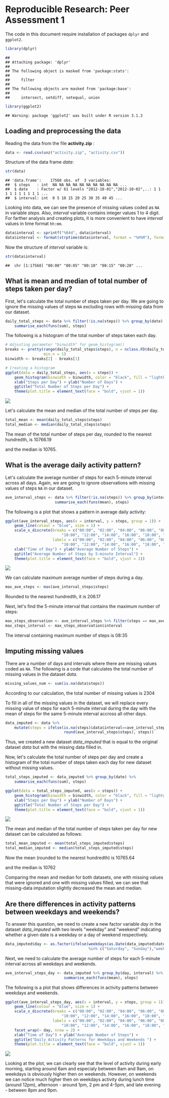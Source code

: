 # Reproducible Research: Peer Assessment 1


The code in this document require installation of packages `dplyr` and `ggplot2`.


```r
library(dplyr)
```

```
## 
## Attaching package: 'dplyr'
## 
## The following object is masked from 'package:stats':
## 
##     filter
## 
## The following objects are masked from 'package:base':
## 
##     intersect, setdiff, setequal, union
```

```r
library(ggplot2)
```

```
## Warning: package 'ggplot2' was built under R version 3.1.3
```

## Loading and preprocessing the data

Reading the data from the file **activity.zip** :

```r
data <- read.csv(unz("activity.zip", "activity.csv"))
```

Structure of the data frame _data_:

```r
str(data)
```

```
## 'data.frame':	17568 obs. of  3 variables:
##  $ steps   : int  NA NA NA NA NA NA NA NA NA NA ...
##  $ date    : Factor w/ 61 levels "2012-10-01","2012-10-02",..: 1 1 1 1 1 1 1 1 1 1 ...
##  $ interval: int  0 5 10 15 20 25 30 35 40 45 ...
```

Looking into data, we can see the presence of missing values coded as `NA` in variable _steps_. Also, _interval_ variable contains integer values 1 to 4 digit. 
For farther analysis and creating plots, it is more convenient to have _interval_ values 
in time format `hh:mm`.

```r
data$interval <- sprintf("%04d", data$interval)
data$interval <- format(strptime(data$interval, format = "%H%M"), format = "%H:%M")
```
Now the structure of _interval_ variable is:

```r
str(data$interval)
```

```
##  chr [1:17568] "00:00" "00:05" "00:10" "00:15" "00:20" ...
```

## What is mean and median of total number of steps taken per day?

First, let's calculate the total number of steps taken per day.
We are going to ignore the missing values of steps `NA` excluding rows with missing
data from our dataset.

```r
daily_total_steps <- data %>% filter(!is.na(steps)) %>% group_by(date) %>%
    summarise_each(funs(sum), steps)
```

The following is a histogram of the total number of steps taken each day.

```r
# Adjusting parameter "binwidth" for geom_histogram()
breaks <- pretty(range(daily_total_steps$steps), n = nclass.FD(daily_total_steps$steps),
                 min.n = 1)
binwidth <- breaks[2] - breaks[1] 

# Creating a histogram
ggplot(data = daily_total_steps, aes(x = steps)) + 
    geom_histogram(binwidth = binwidth, color = "black", fill = "lightblue") +
    xlab("Steps per Day") + ylab("Number of Days") + 
    ggtitle("Total Number of Steps per Day") +
    theme(plot.title = element_text(face = "bold", vjust = 1))
```

![](PA1_template_files/figure-html/unnamed-chunk-7-1.png) 

Let's calculate the mean and median of the total number of steps per day.

```r
total_mean <- mean(daily_total_steps$steps)
total_median <- median(daily_total_steps$steps)
```

The mean of the total number of steps per day, rounded to the nearest hundredth, is 
10766.19 

and the median is 
10765.


## What is the average daily activity pattern?

Let's calculate the average number of steps for each 5-minute interval across all days.
Again, we are going to ignore observations with missing values of steps `NA` in our dataset.

```r
ave_interval_steps <- data %>% filter(!is.na(steps)) %>% group_by(interval) %>%
                      summarise_each(funs(mean), steps)
```

The following is a plot that shows a pattern in average daily activity:

```r
ggplot(ave_interval_steps, aes(x = interval, y = steps, group = 1)) + 
    geom_line(colour = "blue", size = 1) +
    scale_x_discrete(breaks = c("00:00", "02:00", "04:00", "06:00", "08:00", 
                         "10:00", "12:00", "14:00", "16:00", "18:00", "20:00", "22:00"),
                     labels = c("00:00", "02:00", "04:00", "06:00", "08:00", 
                         "10:00", "12:00", "14:00", "16:00", "18:00", "20:00", "22:00")) +
    xlab("Time of Day") + ylab("Average Number of Steps") +
    ggtitle("Average Number of Steps by 5-minute Interval") +
    theme(plot.title = element_text(face = "bold", vjust = 1))
```

![](PA1_template_files/figure-html/unnamed-chunk-10-1.png) 

We can calculate maximum average number of steps during a day.

```r
max_ave_steps <- max(ave_interval_steps$steps)
```

Rounded to the nearest hundredth, it is
206.17

Next, let's find the 5-minute interval that contains the maximum number of steps: 

```r
max_steps_observation <- ave_interval_steps %>% filter(steps == max_ave_steps)
max_steps_interval <- max_steps_observation$interval
```
The interval containing maximum number of steps is
08:35

## Imputing missing values

There are a number of days and intervals where there are missing values coded as `NA`.
The following is a code that calculates the total number of missing values 
in the dataset _data_.

```r
missing_values_num <- sum(is.na(data$steps))
```

According to our calculation, the total number of missing values is
2304

To fill in all of the missing values in the dataset,  we will replace every missing 
value of steps for each 5-minute interval during the day with the mean of steps for 
the same 5-minute interval accross all other days.

```r
data_imputed <- data %>% 
    mutate(steps = ifelse(is.na(steps)&data$interval==ave_interval_steps$interval, 
                          round(ave_interval_steps$steps), steps))
```
   
Thus, we created a new dataset *data_imputed* that is equal to the original dataset *data*
but with the missing data filled in.

Now, let's calculate the total number of steps per day and create a histogram 
of the total number of steps taken each day for new dataset without missing values.

```r
total_steps_imputed <- data_imputed %>% group_by(date) %>%
    summarise_each(funs(sum), steps)

ggplot(data = total_steps_imputed, aes(x = steps)) + 
    geom_histogram(binwidth = binwidth, color = "black", fill = "lightgreen") +
    xlab("Steps per Day") + ylab("Number of Days") + 
    ggtitle("Total Number of Steps per Day") +
    theme(plot.title = element_text(face = "bold", vjust = 1))
```

![](PA1_template_files/figure-html/unnamed-chunk-15-1.png) 

The mean and median of the total number of steps taken per day for new dataset 
can be calculated as follows: 

```r
total_mean_imputed <- mean(total_steps_imputed$steps)
total_median_imputed <- median(total_steps_imputed$steps)
```
Now the mean (rounded to the nearest hundredth) is
10765.64

and the median is
10762

Comparing the mean and median for both datasets, one with missing values that 
were ignored and one with missing values filled, we can see 
that missing-data imputation slightly decreased the mean and median.


## Are there differences in activity patterns between weekdays and weekends?

To answer this question, we need to create a new factor variable _day_ in the 
dataset *data_imputed* with two levels  "weekday" and "weekend" indicating 
whether a given date is a weekday or a day of weekend respectively.

```r
data_imputed$day <- as.factor(ifelse(weekdays(as.Date(data_imputed$date)) 
                                     %in% c("Saturday", "Sunday"),"weekend", "weekday"))
```

Next, we need to calculate the average number of steps for each 5-minute interval 
across all weekdays and weekends.

```r
ave_interval_steps_day <- data_imputed %>% group_by(day, interval) %>% 
                          summarise_each(funs(mean), steps)
```

The following is a plot that shows differences in activity patterns between 
weekdays and weekends.

```r
ggplot(ave_interval_steps_day, aes(x = interval, y = steps, group = 1)) +     
    geom_line(colour = "blue", size = 1) +
    scale_x_discrete(breaks = c("00:00", "02:00", "04:00", "06:00", "08:00", 
                         "10:00", "12:00", "14:00", "16:00", "18:00", "20:00", "22:00"),
                     labels = c("00:00", "02:00", "04:00", "06:00", "08:00", 
                         "10:00", "12:00", "14:00", "16:00", "18:00", "20:00", "22:00")) +
    facet_wrap(~ day, nrow = 2) +
    xlab("Time of Day") + ylab("Average Number of Steps") +
    ggtitle("Daily Activity Patterns for Weekdays and Weekends ") +
    theme(plot.title = element_text(face = "bold", vjust = 1))
```

![](PA1_template_files/figure-html/unnamed-chunk-19-1.png) 

Looking at the plot, we can clearly see that the level of activity during early morning, 
starting around 6am and especialy between 8am and 9am, on weekdays is obviously higher 
then on weekends. However, on weekends we can notice much higher then on weekdays 
activity during lunch time (around 12pm), afternoon - around 1pm, 2 pm and 4-5pm, and 
late evening - between 8pm and 9pm. 
